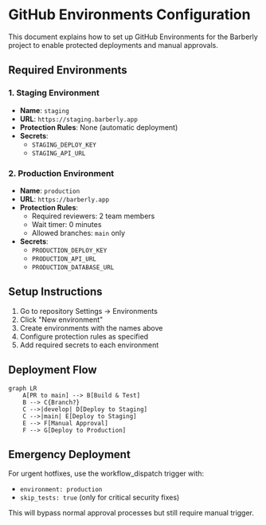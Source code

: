 # GitHub Environments Configuration

This document explains how to set up GitHub Environments for the Barberly project to enable protected deployments and manual approvals.

## Required Environments

### 1. Staging Environment
- **Name**: `staging`
- **URL**: `https://staging.barberly.app`
- **Protection Rules**: None (automatic deployment)
- **Secrets**: 
  - `STAGING_DEPLOY_KEY`
  - `STAGING_API_URL`

### 2. Production Environment
- **Name**: `production`
- **URL**: `https://barberly.app`
- **Protection Rules**:
  - Required reviewers: 2 team members
  - Wait timer: 0 minutes
  - Allowed branches: `main` only
- **Secrets**:
  - `PRODUCTION_DEPLOY_KEY`
  - `PRODUCTION_API_URL`
  - `PRODUCTION_DATABASE_URL`

## Setup Instructions

1. Go to repository Settings → Environments
2. Click "New environment"
3. Create environments with the names above
4. Configure protection rules as specified
5. Add required secrets to each environment

## Deployment Flow

```mermaid
graph LR
    A[PR to main] --> B[Build & Test]
    B --> C{Branch?}
    C -->|develop| D[Deploy to Staging]
    C -->|main| E[Deploy to Staging]
    E --> F[Manual Approval]
    F --> G[Deploy to Production]
```

## Emergency Deployment

For urgent hotfixes, use the workflow_dispatch trigger with:
- `environment: production`
- `skip_tests: true` (only for critical security fixes)

This will bypass normal approval processes but still require manual trigger.
